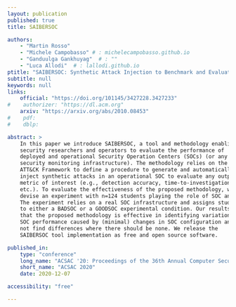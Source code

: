 ```yaml
---
layout: publication
published: true
title: SAIBERSOC

authors:
    - "Martin Rosso"
    - "Michele Campobasso" # : michelecampobasso.github.io
    - "Ganduulga Gankhuyag"  # : ""
    - "Luca Allodi"  # : lallodi.github.io
ptitle: "SAIBERSOC: Synthetic Attack Injection to Benchmark and Evaluate the Performance of Security Operation Centers"
subtitle: null
keywords: null
links:
    official: "https://doi.org/101145/3427228.3427233"
#    authorizer: "https://dl.acm.org"
    arxiv: "https://arxiv.org/abs/2010.08453"
#    pdf:
#    dblp:

abstract: > 
    In this paper we introduce SAIBERSOC, a tool and methodology enabling
    security researchers and operators to evaluate the performance of
    deployed and operational Security Operation Centers (SOCs) (or any other
    security monitoring infrastructure). The methodology relies on the MITRE
    ATT&CK Framework to define a procedure to generate and automatically
    inject synthetic attacks in an operational SOC to evaluate any output
    metric of interest (e.g., detection accuracy, time-to-investigation,
    etc.). To evaluate the effectiveness of the proposed methodology, we
    devise an experiment with n=124 students playing the role of SOC analysts.
    The experiment relies on a real SOC infrastructure and assigns students
    to either a BADSOC or a GOODSOC experimental condition. Our results show
    that the proposed methodology is effective in identifying variations in
    SOC performance caused by (minimal) changes in SOC configuration and does
    not find differences where there should be none. We release the
    SAIBERSOC tool implementation as free and open source software.

published_in:
    type: "conference"
    long_name: "ACSAC '20: Proceedings of the 36th Annual Computer Security Applications Conference"
    short_name: "ACSAC 2020"
    date: 2020-12-07

accessibility: "free"

---
```


